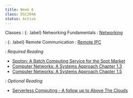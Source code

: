 ```yaml
---
title: Week 6
class: DSC204A
status: Active
---
```


Classes
: {: .label} Networking Fundamentals
   : [Networking](https://drive.google.com/file/d/1-nLDxTU-7e9AGZKjpDIN5OlDiji4Kr3c/view?usp=share_link)

: {: .label} Remote Communication
   : [Remote IPC](https://drive.google.com/file/d/1MYMQUkYVIoaYeSJy0BtqjsIEOivy0Vp3/view?usp=share_link)

   
: *Required Reading*
* [Spoton: A Batch Computing Service for the Spot Market](https://drive.google.com/file/d/1RR79J1Gmk4hx2b0M4-UrDMBrhs30nxFh/view?usp=share_link)
* [Computer Networks: A Systems Approach Chapter 1.3](https://book.systemsapproach.org/foundation/architecture.html#architecture)
* [Computer Networks: A Systems Approach Chapter 1.5](https://book.systemsapproach.org/foundation/performance.html#performance)

: *Optional Reading*
* [Serverless Computing - A follow up to Above The Clouds](https://drive.google.com/file/d/1M60tjj5aDuhVO8WbsQnWZynTF6mjqnyL/view?usp=share_link)


<!--Class 1
: {: .label} Parallelism Basics - 1
<!--  : [Slides](assets/slides/14_parallelism-1.pdf) &#8226; [Recording](https://podcast.ucsd.edu/watch/wi24/dsc204a_a00/15) &#8226; [Scribe Notes](assets/scribe_notes/Feb_12_scribe_note.pdf) 
: *Reading:*
* [Bigtable: A Distributed Storage System for Structured Data (required)](https://static.googleusercontent.com/media/research.google.com/zh-CN//archive/bigtable-osdi06.pdf)



Class 2
: {: .label} Parallelism Basics - 2 
<!--  : [Slides](assets/slides/15_parallelism-2.pdf) &#8226; [Recording](https://podcast.ucsd.edu/watch/wi24/dsc204a_a00/16) &#8226; [Scribe Notes](assets/scribe_notes/Feb_14_scribe_note.pdf) 
: *Reading:* 
* [Designing Data-Intensive Applications Chapter 9 Consistency and Consensus Page 324-332, 352-359](https://drive.google.com/drive/folders/1MpKFgCy9CHFVZEXnizZ8JLM7DTU2sTwd?usp=sharing)



Class 3
: {: .label} Parallelism Data
<!--  : [Slides](assets/slides/16_parallelism-data.pdf) &#8226; [Recording](https://podcast.ucsd.edu/watch/wi24/dsc204a_a00/17) &#8226; [Scribe Notes](assets/scribe_notes/Feb_16_scribe_note.pdf) 
: *Reading:* 
* [Designing Data-Intensive Applications Chapter 9 Consistency and Consensus Page 324-332, 352-359](https://drive.google.com/drive/folders/1MpKFgCy9CHFVZEXnizZ8JLM7DTU2sTwd?usp=sharing)
-->
